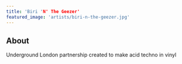 ```yaml
---
title: 'Biri 'N' The Geezer'
featured_image: 'artists/biri-n-the-geezer.jpg'
---
```


## About

Underground London partnership created to make acid techno in vinyl 

